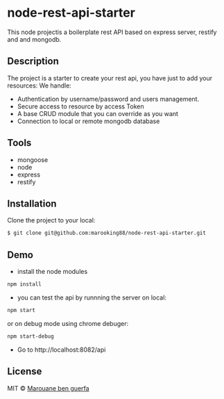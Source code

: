 # node-rest-api-starter
This node projectis a boilerplate rest API based on  express server, restify and and mongodb.

## Description
The project is a starter to create your rest api, you have just to add your resources:
We handle:
- Authentication by username/password and users management.
- Secure access to resource by access Token
- A base CRUD module that you can override as you want
- Connection to local or remote mongodb database

## Tools

- mongoose
- node
- express
- restify

## Installation

Clone the project to your local:

```bash
$ git clone git@github.com:marooking88/node-rest-api-starter.git
```



## Demo

- install the node modules
```bash
npm install
```
- you can test the api by runnning the server on local:

```bash
npm start
```
or on debug mode using chrome debuger:
```bash
npm start-debug
```

- Go to http://localhost:8082/api
## License

MIT © [Marouane ben guerfa](mailto:marwen.b.garfa@gmail.com)
